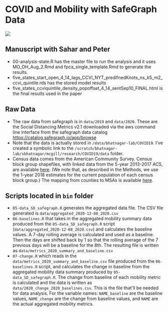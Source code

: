 # COVID and Mobility with SafeGraph Data

![](suppfigure2_map.gif)


## Manuscript with Sahar and Peter

- 00-analysis-state.R has the master file to run the analysis and it uses MO_OH_Aug_2.Rmd and fpca_single_template.Rmd to generate the results.
- five_states_start_open_4_14_lags_CCVI_NYT_predifnedKnots_ns_k5_m2_ccvi_quintile.rds has the stored model results
- five_states_ccviquintile_density_popoffset_4_14_sentSep10_FINAL.html is the final results used in the paper


## Raw Data

- The raw data from safegraph is in `data/2019` and `data/2020`. These are the Social Distancing Metrics v2.1 downloaded via the aws command line interface from the safegraph data catalog https://catalog.safegraph.io/app/browse
- Note that the data is actually stored in `/data/bhatnagar-lab/COVID19`. I've created a symbolic link to the `/scratch/bhatnagar-lab/sbhatnagar/mcgill/research/COVID19/data` folder. 
- Census data comes from the American Community Survey. Census block group shapefiles, with linked data from the 5-year 2013-2017 ACS, are available [here](https://www2.census.gov/geo/tiger/TIGER_DP/2017ACS/ACS_2017_5YR_BG.gdb.zip). (We note that, as described in the Methods, we use the 1-year 2018 estimates for the current population of each census block group.) The mapping from counties to MSAs is available [here](https://www2.census.gov/programs-surveys/metro-micro/geographies/reference-files/2020/delineation-files/list2.xlsx). 


## Scripts located in `bin` folder

- `05-data_SD_safegraph.R` generates the aggregated data file. The CSV file generated is `data/aggregated_2020-12-08_2020.csv`
- `06-baselines.R` that takes in the aggregated mobility summary data produced from the `05-data_SD_safegraph.R` script (`data/aggregated_2020-12-08_2020.csv`) and calculates the baseline values. A 7-day rolling average is calculated and used as a baseline. Then the days are shifted back by 1 so that the rolling average of the 7 previous days will be a baseline for the 8th. The resulting file is written as  `data/metrics_2020_summary_and_baseline.csv`
- `07-change.R` which reads in the `data/metrics_2020_summary_and_baseline.csv` file produced from the `06-baselines.R` script, and calculates the change in baseline from the aggregated mobility data summary produced by `05-data_SD_safegraph.R`. The change from baseline of each mobility metric is calculated and the data is written as `data/2020_change_2020_baselines.csv`. This is the file that'll be needed for data analysis. For the variable names: `NAME_baseline` are the baseline values, `NAME_change` are the change from baseline values, and `NAME` are the actual aggregated mobility metrics.

